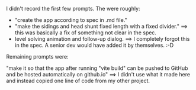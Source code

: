 I didn't record the first few prompts. The were roughly:
 * "create the app according to spec in .md file."
 * "make the sidings and head shunt fixed length with a fixed divider." ==> this was basically a fix of something not clear in the spec.
 * level solving animation and follow-up dialog. ==> I completely forgot this in the spec. A senior dev would have added it by themselves. :-D

Remaining prompts were:

"make it so that the app after running "vite build" can be pushed to GitHub and be hosted automatically on github.io"
==> I didn't use what it made here and instead copied one line of code from my other project. 
